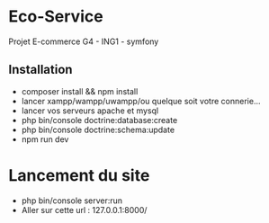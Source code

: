 # Eco-Service
Projet E-commerce G4 - ING1 - symfony

## Installation
- composer install && npm install
- lancer xampp/wampp/uwampp/ou quelque soit votre connerie...
- lancer vos serveurs apache et mysql
- php bin/console doctrine:database:create
- php bin/console doctrine:schema:update
- npm run dev

# Lancement du site
- php bin/console server:run
- Aller sur cette url : 127.0.0.1:8000/
